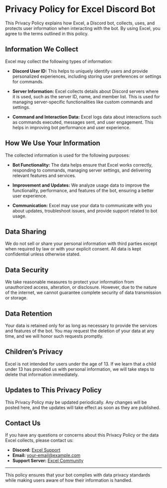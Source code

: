 
# Privacy Policy for Excel Discord Bot

This Privacy Policy explains how Excel, a Discord bot, collects, uses, and protects user information when interacting with the bot. By using Excel, you agree to the terms outlined in this policy.

## Information We Collect

Excel may collect the following types of information:

- **Discord User ID:** This helps to uniquely identify users and provide personalized experiences, including storing user preferences or settings for commands.

- **Server Information:** Excel collects details about Discord servers where it is used, such as the server ID, name, and member list. This is used for managing server-specific functionalities like custom commands and settings.

- **Command and Interaction Data:** Excel logs data about interactions such as commands executed, messages sent, and user engagement. This helps in improving bot performance and user experience.

## How We Use Your Information

The collected information is used for the following purposes:

- **Bot Functionality:** The data helps ensure that Excel works correctly, responding to commands, managing server settings, and delivering relevant features and services.

- **Improvement and Updates:** We analyze usage data to improve the functionality, performance, and features of the bot, ensuring a better user experience.

- **Communication:** Excel may use your data to communicate with you about updates, troubleshoot issues, and provide support related to bot usage.

## Data Sharing

We do not sell or share your personal information with third parties except when required by law or with your explicit consent. All data is kept confidential unless otherwise stated.

## Data Security

We take reasonable measures to protect your information from unauthorized access, alteration, or disclosure. However, due to the nature of the internet, we cannot guarantee complete security of data transmission or storage.

## Data Retention

Your data is retained only for as long as necessary to provide the services and features of the bot. You may request the deletion of your data at any time, and we will honor such requests promptly.

## Children’s Privacy

Excel is not intended for users under the age of 13. If we learn that a child under 13 has provided us with personal information, we will take steps to delete that information immediately. 

## Updates to This Privacy Policy

This Privacy Policy may be updated periodically. Any changes will be posted here, and the updates will take effect as soon as they are published.

## Contact Us

If you have any questions or concerns about this Privacy Policy or the data Excel collects, please contact us:

- **Discord:** [Excel Support](http://discord.com/users/yourDiscordID)
- **Email:** [your-email@example.com](mailto:your-email@example.com)
- **Support Server:** [Excel Community](https://discord.com/invite/yourInviteLink)

---

This policy ensures that your bot complies with data privacy standards while making users aware of how their information is handled.
